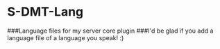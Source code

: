 # S-DMT-Lang
###Language files for my server core plugin
###I'd be glad if you add a language file of a language you speak! :)
